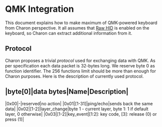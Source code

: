 # QMK Integration

This document explains how to make maximum of QMK-powered keyboard from
Charon perspective. It all assumes that [Raw HID](https://docs.qmk.fm/features/rawhid)
is enabled on the keyboard, so Charon can extract additional information from it.

## Protocol

Charon proposes a trivial *protocol* used for exchanging data with QMK.
As per specification each data packet is 32-bytes long. We reserve byte 0
as function identifier. The 256 functions limit should be more than enough
for Charon purposes. Here is the description of currently used protocol.

|byte[0]|data bytes|Name|Description|
-------------------------------------
|0x00|-|reserved|no action|
|0x01|[1-31]|ping/echo|sends back the same data|
|0x02|[1-2]|layer_change|byte 1 - current layer, byte 1: 1 if default layer, 0 otherwise|
|0x03|[1-2]|key_event|[1:2]: key code, [3]: release (0) or press (1)|
